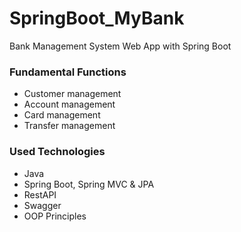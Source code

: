 # SpringBoot_MyBank
Bank Management System Web App with Spring Boot

### Fundamental Functions
- Customer management
- Account management
- Card management
- Transfer management

### Used Technologies
- Java
- Spring Boot, Spring MVC & JPA
- RestAPI
- Swagger
- OOP Principles
